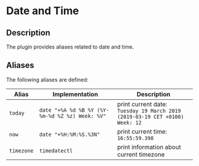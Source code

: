 # Date and Time

## Description

The plugin provides aliases related to date and time.

## Aliases

The following aliases are defined:

| Alias      | Implementation                                  | Description                                                                       |
| ---------- | ----------------------------------------------- | --------------------------------------------------------------------------------- |
| `today`    | `date "+%A %d %B %Y (%Y-%m-%d %Z %z) Week: %V"` | print current date: <br />`Tuesday 19 March 2019 (2019-03-19 CET +0100) Week: 12` |
| `now`      | `date "+%H:%M:%S.%3N"`                          | print current time: <br />`16:55:59.398`                                          |
| `timezone` | `timedatectl`                                   | print information about current timezone                                          |
